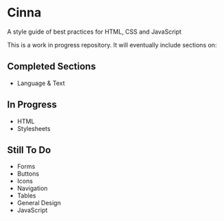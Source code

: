 # Cinna

A style guide of best practices for HTML, CSS and JavaScript

This is a work in progress repository. It will eventually include sections on:

## Completed Sections

* Language & Text

## In Progress

* HTML
* Stylesheets

## Still To Do

* Forms
* Buttons
* Icons
* Navigation
* Tables
* General Design
* JavaScript
